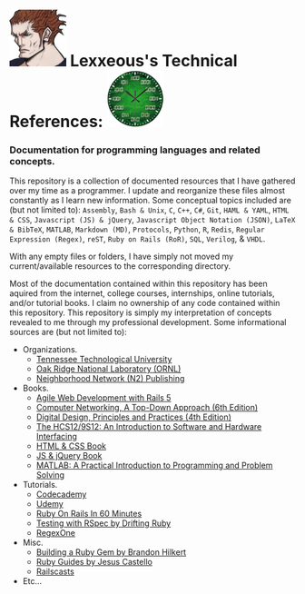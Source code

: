 # <img src=".pics/Lexxeous/lexx_headshot_clear.png" width="100px"/> Lexxeous's Technical References: <img src=".pics/Misc/binary_clock.png" width="100px"/>
### Documentation for programming languages and related concepts.

This repository is a collection of documented resources that I have gathered over my time as a programmer. I update and reorganize these files almost constantly as I learn new information. Some conceptual topics included are (but not limited to): `Assembly`, `Bash & Unix`, `C`, `C++`, `C#`, `Git`, `HAML & YAML`, `HTML & CSS`, `Javascript (JS) & jQuery`, `Javascript Object Notation (JSON)`, `LaTeX & BibTeX`, `MATLAB`, `Markdown (MD)`, `Protocols`, `Python`, `R`, `Redis`, `Regular Expression (Regex)`, `reST`, `Ruby on Rails (RoR)`, `SQL`, `Verilog`, & `VHDL`.

With any empty files or folders, I have simply not moved my current/available resources to the corresponding directory.

Most of the documentation contained within this repository has been aquired from the internet, college courses, internships, online tutorials, and/or tutorial books. I claim no ownership of any code contained within this repository. This repository is simply my interpretation of concepts revealed to me through my professional development.
Some informational sources are (but not limited to):

  * Organizations.
    - [Tennessee Technological University](https://tntech.edu)
    - [Oak Ridge National Laboratory (ORNL) ](https://ornl.gov)
    - [Neighborhood Network (N2) Publishing](https://n2pub.com)
  * Books.
    - [Agile Web Development with Rails 5](https://pragprog.com/book/rails5/agile-web-development-with-rails-5)
    - [Computer Networking, A Top-Down Approach (6th Edition)](https://www.pearson.com/us/higher-education/product/Kurose-Computer-Networking-A-Top-Down-Approach-6th-Edition/9780132856201.html)
    - [Digital Design, Principles and Practices (4th Edition)](https://www.pearson.com/us/higher-education/product/Wakerly-Digital-Design-Principles-and-Practices-4th-Edition/9780131863897.html)
    - [The HCS12/9S12: An Introduction to Software and Hardware Interfacing](https://dl.acm.org/citation.cfm?id=1593057)
    - [HTML & CSS Book](http://www.htmlandcssbook.com/)
    - [JS & jQuery Book](http://www.javascriptbook.com/)
    - [MATLAB: A Practical Introduction to Programming and Problem Solving](https://www.mathworks.com/academia/books/matlab-attaway.html)
  * Tutorials.
    - [Codecademy](https://www.codecademy.com/)
    - [Udemy](https://www.udemy.com/)
    - [Ruby On Rails In 60 Minutes](https://www.youtube.com/watch?v=pPy0GQJLZUM&t=2209s)
    - [Testing with RSpec by Drifting Ruby](https://www.youtube.com/watch?v=71eKcNxwxVY)
    - [RegexOne](https://regexone.com/)
  * Misc.
    - [Building a Ruby Gem by Brandon Hilkert](https://brandonhilkert.com/)
    - [Ruby Guides by Jesus Castello](http://www.rubyguides.com/)
    - [Railscasts](http://railscasts.com/)
  * Etc...
